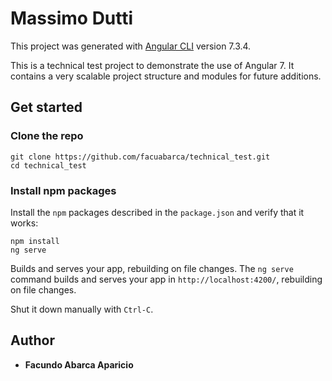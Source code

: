 # Massimo Dutti

This project was generated with [Angular CLI](https://github.com/angular/angular-cli) version 7.3.4.

This is a technical test project to demonstrate the use of Angular 7. It contains a very scalable project structure and modules for future additions.

## Get started

### Clone the repo

```shell
git clone https://github.com/facuabarca/technical_test.git
cd technical_test
```

### Install npm packages

Install the `npm` packages described in the `package.json` and verify that it works:

```shell
npm install
ng serve
```
Builds and serves your app, rebuilding on file changes.
The `ng serve` command builds and serves your app in `http://localhost:4200/`, rebuilding on file changes.

Shut it down manually with `Ctrl-C`.

## Author

* **Facundo Abarca Aparicio**
